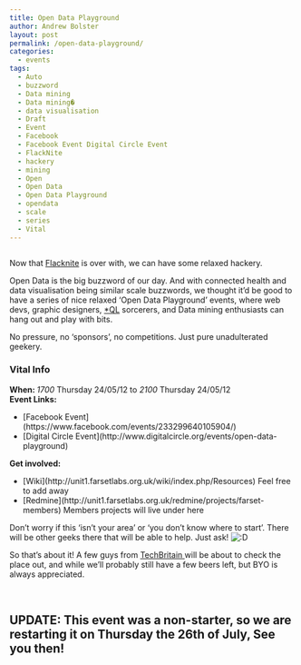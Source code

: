```yaml
---
title: Open Data Playground
author: Andrew Bolster
layout: post
permalink: /open-data-playground/
categories:
  - events
tags:
  - Auto
  - buzzword
  - Data mining
  - Data mining�
  - data visualisation
  - Draft
  - Event
  - Facebook
  - Facebook Event Digital Circle Event
  - FlackNite
  - hackery
  - mining
  - Open
  - Open Data
  - Open Data Playground
  - opendata
  - scale
  - series
  - Vital
---
```

<a href="http://farsetlabs.org.uk/blog/open-data-playground/3234126456_1e63d10324/" rel="attachment wp-att-469"><img class="alignright size-medium wp-image-469" title="opendata" src="http://i2.wp.com/farsetlabs.org.uk/blog/wp-content/uploads/2012/05/3234126456_1e63d10324-300x184.jpg?fit=300%2C184" alt="" data-recalc-dims="1" /></a> 

Now that [Flacknite][1] is over with, we can have some relaxed hackery.<!--more-->

  
Open Data is the big buzzword of our day. And with connected health and data visualisation being similar scale buzzwords, we thought it&#8217;d be good to have a series of nice relaxed &#8216;Open Data Playground&#8217; events, where web devs, graphic designers, [\*QL][2] sorcerers, and Data mining enthusiasts can hang out and play with bits.

No pressure, no &#8216;sponsors&#8217;, no competitions. Just pure unadulterated geekery.

<div class="inpostbox">
  <h3>
    Vital Info
  </h3>
  
  <p>
    <strong>When: </strong><em>1700 </em>Thursday 24/05/12 to <em>2100 </em>Thursday 24/05/12<br /> <strong>Event Links:</strong>
  </p>
  
  <ul>
    <li>
      [Facebook Event](https://www.facebook.com/events/233299640105904/)
    </li>
    <li>
      [Digital Circle Event](http://www.digitalcircle.org/events/open-data-playground)
    </li>
  </ul>
  
  <p>
    <strong>Get involved:</strong>
  </p>
  
  <ul>
    <li>
      [Wiki](http://unit1.farsetlabs.org.uk/wiki/index.php/Resources) Feel free to add away
    </li>
    <li>
      [Redmine](http://unit1.farsetlabs.org.uk/redmine/projects/farset-members) Members projects will live under here
    </li>
  </ul>
</div>

Don&#8217;t worry if this &#8216;isn&#8217;t your area&#8217; or &#8216;you don&#8217;t know where to start&#8217;. There will be other geeks there that will be able to help. Just ask! <img src="http://i2.wp.com/farsetlabs.org.uk/blog/wp-includes/images/smilies/icon_biggrin.gif?w=670" alt=":D" class="wp-smiley" data-recalc-dims="1" /> 

So that&#8217;s about it! A few guys from [TechBritain ](http://twitter.com/tech_britain)will be about to check the place out, and while we&#8217;ll probably still have a few beers left, but BYO is always appreciated.

&nbsp;

## UPDATE: This event was a non-starter, so we are restarting it on Thursday the 26th of July, See you then!

 [1]: http://farsetlabs.org.uk/blog/flacknite-roundup/ "Flacknite Roundup"
 [2]: http://en.wikipedia.org/wiki/Query_language
